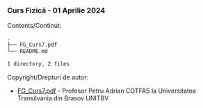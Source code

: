 ### Curs Fizică - 01 Aprilie 2024 

Contents/Continut: 

```sh
.
├── FG_Curs7.pdf
└── README.md

1 directory, 2 files
```

Copyright/Drepturi de autor:
* [FG_Curs7.pdf](./FG_Curs7.pdf) - Profesor Petru Adrian COTFAS la Universitatea Transilvania din Brasov UNITBV
